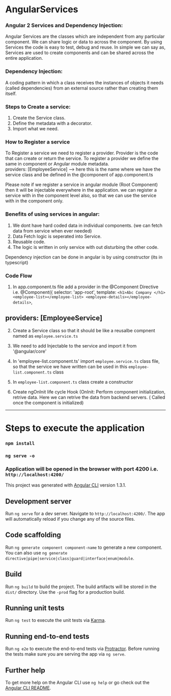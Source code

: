 
# AngularServices

### Angular 2 Services and Dependency Injection: 
Angular Services are the classes which are independent from any particular component. We can share logic or data to across the component. By using Services the code is easy to test, debug and reuse. In simple we can say as, Services are used to  create components and can be shared across the entire application.

### Dependency Injection: 
A coding pattern in which a class receives the instances of objects it needs (called dependencies) from an external source rather than creating them itself.

### Steps to Create a service: 
1) Create the Service class.
2) Define the metadata with a decorator.
3) Import what we need.

### How to Register a service
To Register a service we need to register a provider. Provider is the code that can  create or return the service. To register a provider we define the same in component  or Angular module metadata.  
providers: [EmployeeService] --> here this is the name where we have the service class and be defined in the @component of app.component.ts

Please note if we register a service in angular module (Root Component) then it will  be injectable everywhere in the  application.  we can register a service with in the   component level also, so that we can use the service with in the component only.

### Benefits of using services in angular: 
1) We dont have hard coded data in individual components. (we can fetch data from
 service when ever needed)
2) Data Fetch logic is seperated into Service.
3) Reusable code.
4) The logic is written in only service with out disturbing the other code. 
 
 Dependency injection can be done in angular is by using constructor (its in typescript)
 
 ### Code Flow
 
 1) In app.component.ts file add a provider in the @Component Directive i.e. 
	@Component({
	selector: 'app-root',
	template: `<h1>Abc Company </h1>
             <employee-list></employee-list>
             <employee-details></employee-details>`,
 ## providers: [EmployeeService]
 
2) Create a Service class  so that it should be like a reusalbe compnent named as `employee.service.ts` 

3) We need to add Injectable to the service and import it from '@angular/core'

4) In 'employee-list.component.ts' import `employee.service.ts` class file, so that the service we have written can be used in this `employee-list.component.ts` class

5) In `employee-list.component.ts` class create a constructor 

6) Create ngOnInit life cycle Hook  (OnInit: Perform component initialization, retrive data. Here we can retrive the data from backend servers. ( Called once the component is initialized)
-------------------------------------------------------------------------------

# Steps to execute the application

###  `npm install`
###  `ng serve -o`
###  Application will be opened in the browser with port 4200 i.e. `http://localhost:4200/`


This project was generated with [Angular CLI](https://github.com/angular/angular-cli) version 1.3.1.

## Development server

Run `ng serve` for a dev server. Navigate to `http://localhost:4200/`. The app will automatically reload if you change any of the source files.

## Code scaffolding

Run `ng generate component component-name` to generate a new component. You can also use `ng generate directive|pipe|service|class|guard|interface|enum|module`.

## Build

Run `ng build` to build the project. The build artifacts will be stored in the `dist/` directory. Use the `-prod` flag for a production build.

## Running unit tests

Run `ng test` to execute the unit tests via [Karma](https://karma-runner.github.io).

## Running end-to-end tests

Run `ng e2e` to execute the end-to-end tests via [Protractor](http://www.protractortest.org/).
Before running the tests make sure you are serving the app via `ng serve`.

## Further help

To get more help on the Angular CLI use `ng help` or go check out the [Angular CLI README](https://github.com/angular/angular-cli/blob/master/README.md).

